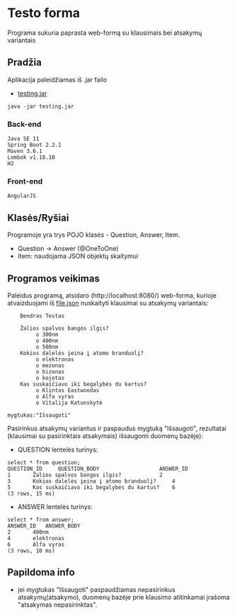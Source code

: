 # Testo forma

Programa sukuria paprasta web-formą su klausimais bei atsakymų variantais

## Pradžia

Aplikacija paleidžiamas iš .jar failo
* [testing.jar](https://we.tl/t-rjhElvc5Nf) 
```
java -jar testing.jar
```

### Back-end
```
Java SE 11
Spring Boot 2.2.1
Maven 3.6.1
Lombok v1.18.10
H2
```
### Front-end
```
AngularJS
```
## Klasės/Ryšiai
Programoje yra trys POJO klasės - Question, Answer, Item.
* Question -> Answer (@OneToOne)
* Item: naudojama JSON objektų skaitymui

## Programos veikimas

Paleidus programą, atsidaro (http://localhost:8080/) web-forma, kurioje atvaizduojami iš [file.json](https://github.com/SergejJerma/AngularJsSpringBootSamples/blob/master/common-test/src/main/resources/file.json) nuskaityti klausimai su atsakymų variantais:

```
	Bendras Testas

    Žalios spalvos bangos ilgis?
         o 300nm
         o 400nm
         o 500nm
    Kokios dalelės įeina į atomo branduolį?
         o elektronas
         o mezonas
         o bizonas
         o kojotas
    Kas suskaičiavo iki begalybės du kartus?
         o Klintas Eastwoodas
         o Alfa vyras
         o Vitalija Katunskytė 
	 
mygtukas:"Išsaugoti"
```
Pasirinkus atsakymų variantus ir paspaudus mygtuką "Išsaugoti", rezultatai (klausimai su pasirinktais atsakymais) išsaugomi duomenų bazėje): 
* QUESTION lentelės turinys:
```
select * from question;
QUESTION_ID  	QUESTION_BODY  					ANSWER_ID  
1		Žalios spalvos bangos ilgis?			2
3		Kokios dalelės įeina į atomo branduolį?		4
5		Kas suskaičiavo iki begalybės du kartus?	6
(3 rows, 15 ms)
```
* ANSWER lentelės turinys:
```
select * from answer;
ANSWER_ID  	ANSWER_BODY  
2		400nm
4		elektronas
6		Alfa vyras
(3 rows, 10 ms)
```
## Papildoma info
* jei mygtukas "Išsaugoti" paspaudžiamas nepasirinkus atsakymų(atsakymo), duomenų bazėje prie klausimo atitinkamai įrašoma "atsakymas nepasirinktas".
